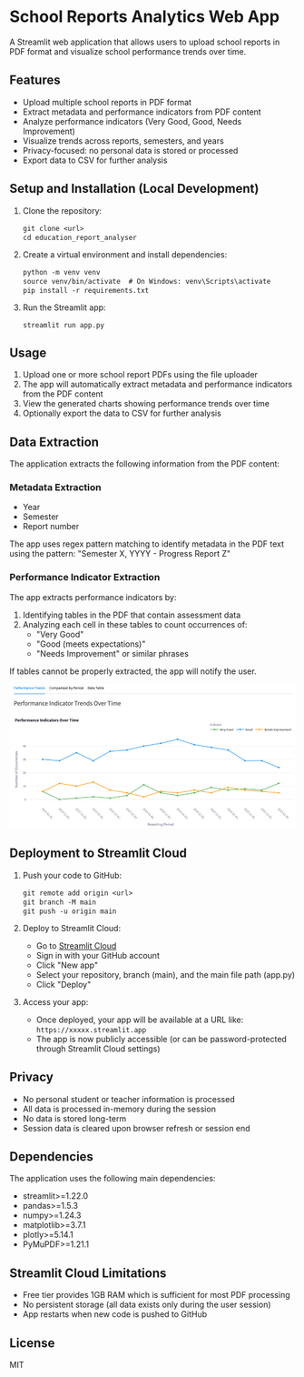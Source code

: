 # School Reports Analytics Web App

A Streamlit web application that allows users to upload school reports in PDF format and visualize school performance trends over time.

## Features

- Upload multiple school reports in PDF format
- Extract metadata and performance indicators from PDF content
- Analyze performance indicators (Very Good, Good, Needs Improvement)
- Visualize trends across reports, semesters, and years
- Privacy-focused: no personal data is stored or processed
- Export data to CSV for further analysis

## Setup and Installation (Local Development)

1. Clone the repository:
   ```
   git clone <url>
   cd education_report_analyser
   ```

2. Create a virtual environment and install dependencies:
   ```
   python -m venv venv
   source venv/bin/activate  # On Windows: venv\Scripts\activate
   pip install -r requirements.txt
   ```

3. Run the Streamlit app:
   ```
   streamlit run app.py
   ```

## Usage

1. Upload one or more school report PDFs using the file uploader
2. The app will automatically extract metadata and performance indicators from the PDF content
3. View the generated charts showing performance trends over time
4. Optionally export the data to CSV for further analysis

## Data Extraction

The application extracts the following information from the PDF content:

### Metadata Extraction
- Year
- Semester
- Report number

The app uses regex pattern matching to identify metadata in the PDF text using the pattern: "Semester X, YYYY - Progress Report Z"

### Performance Indicator Extraction
The app extracts performance indicators by:
1. Identifying tables in the PDF that contain assessment data
2. Analyzing each cell in these tables to count occurrences of:
   - "Very Good"
   - "Good (meets expectations)"
   - "Needs Improvement" or similar phrases

If tables cannot be properly extracted, the app will notify the user.

![Graph Image](assets/graph.png)

## Deployment to Streamlit Cloud

1. Push your code to GitHub:
   ```
   git remote add origin <url>
   git branch -M main
   git push -u origin main
   ```

2. Deploy to Streamlit Cloud:
   - Go to [Streamlit Cloud](https://streamlit.io/cloud)
   - Sign in with your GitHub account
   - Click "New app"
   - Select your repository, branch (main), and the main file path (app.py)
   - Click "Deploy"

3. Access your app:
   - Once deployed, your app will be available at a URL like: `https://xxxxx.streamlit.app`
   - The app is now publicly accessible (or can be password-protected through Streamlit Cloud settings)

## Privacy

- No personal student or teacher information is processed
- All data is processed in-memory during the session
- No data is stored long-term
- Session data is cleared upon browser refresh or session end

## Dependencies

The application uses the following main dependencies:
- streamlit>=1.22.0
- pandas>=1.5.3
- numpy>=1.24.3
- matplotlib>=3.7.1
- plotly>=5.14.1
- PyMuPDF>=1.21.1

## Streamlit Cloud Limitations

- Free tier provides 1GB RAM which is sufficient for most PDF processing
- No persistent storage (all data exists only during the user session)
- App restarts when new code is pushed to GitHub

## License

MIT 